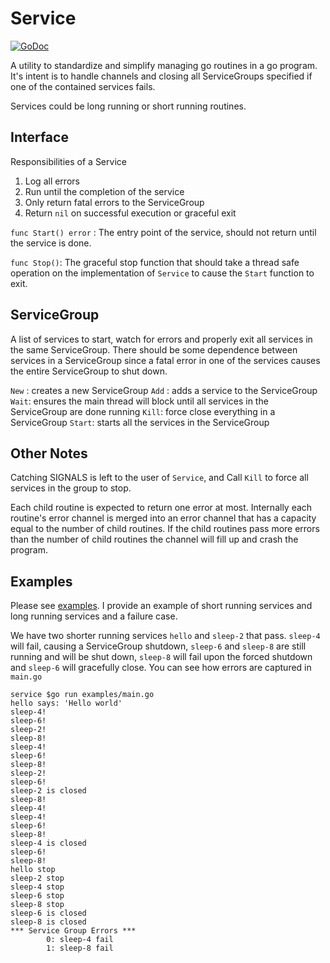# Service

[![GoDoc](https://godoc.org/github.com/stephenrlouie/service?status.png)](https://godoc.org/github.com/stephenrlouie/service)


A utility to standardize and simplify managing go routines in a go program. It's intent is to handle channels and closing all ServiceGroups specified if one of the contained services fails.

Services could be long running or short running routines.

## Interface

Responsibilities of a Service

1. Log all errors
2. Run until the completion of the service
3. Only return fatal errors to the ServiceGroup
4. Return `nil` on successful execution or graceful exit

`func Start() error` : The entry point of the service, should not return until the service is done.

`func Stop()`: The graceful stop function that should take a thread safe operation on the implementation of `Service` to cause the `Start` function to exit.

## ServiceGroup

A list of services to start, watch for errors and properly exit all services in the same ServiceGroup. There should be some dependence between services in a ServiceGroup since a fatal error in one of the services causes the entire ServiceGroup to shut down.

`New` : creates a new ServiceGroup
`Add` : adds a service to the ServiceGroup
`Wait`: ensures the main thread will block until all services in the ServiceGroup are done running
`Kill`: force close everything in a ServiceGroup
`Start`: starts all the services in the ServiceGroup


## Other Notes

Catching SIGNALS is left to the user of `Service`, and Call `Kill` to force all services in the group to stop.

Each child routine is expected to return one error at most. Internally each routine's error channel is merged into an error channel that has a capacity equal to the number of child routines. If the child routines pass more errors than the number of child routines the channel will fill up and crash the program.


## Examples

Please see [examples](https://github.com/stephenrlouie/service/tree/master/examples). I provide an example of short running services and long running services and a failure case.

We have two shorter running services `hello` and `sleep-2` that pass. `sleep-4` will fail, causing a ServiceGroup shutdown, `sleep-6` and `sleep-8` are still running and will be shut down, `sleep-8` will fail upon the forced shutdown and `sleep-6` will gracefully close. You can see how errors are captured in `main.go`

```
service $go run examples/main.go
hello says: 'Hello world'
sleep-4!
sleep-6!
sleep-2!
sleep-8!
sleep-4!
sleep-6!
sleep-8!
sleep-2!
sleep-6!
sleep-2 is closed
sleep-8!
sleep-4!
sleep-4!
sleep-6!
sleep-8!
sleep-4 is closed
sleep-6!
sleep-8!
hello stop
sleep-2 stop
sleep-4 stop
sleep-6 stop
sleep-8 stop
sleep-6 is closed
sleep-8 is closed
*** Service Group Errors ***
        0: sleep-4 fail
        1: sleep-8 fail
```
